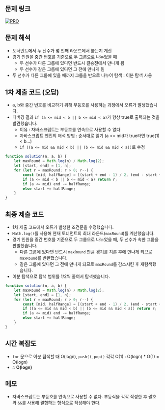 ## 문제 링크

[![PRO]][Link]

## 문제 해석

-   토너먼트에서 두 선수가 몇 번째 라운드에서 붙는지 계산
-   경기 인원을 중간 번호를 기준으로 두 그룹으로 나누었을 때
    -   두 선수가 다른 그룹에 있다면 반드시 결승전에서 만나게 됨
    -   두 선수가 같은 그룹에 있다면 그 전에 만나게 됨
-   두 선수가 다른 그룹에 있을 때까지 그룹을 반으로 나누어 탐색 : 이분 탐색 사용

## 1차 제출 코드 (오답)

-   a, b와 중간 번호를 비교하기 위해 부등호를 사용하는 과정에서 오류가 발생했습니다.
-   디버깅 결과 `if (a <= mid < b || b <= mid < a)`가 항상 true로 출력되는 것을 발견했습니다.
    -   이유 : 자바스크립트는 부등호를 연속으로 사용할 수 없다
    -   자바스크립트 엔진의 해석 방법 : 순서대로 읽기 (a <= mid가 true라면 true(1) < b...)
    -   `if ((a <= mid && mid < b) || (b <= mid && mid < a))`로 수정

```js
function solution(n, a, b) {
    let maxRound = Math.log(n) / Math.log(2);
    let [start, end] = [1, n];
    for (let r = maxRound; r > 0; r--) {
        const [mid, halfRange] = [(start + end - 1) / 2, (end - start + 1) / 2];
        if (a <= mid < b || b <= mid < a) return r;
        if (a <= mid) end -= halfRange;
        else start += halfRange;
    }
}
```

## 최종 제출 코드

-   1차 제출 코드에서 오류가 발생한 조건문을 수정했습니다.
-   `Math.log()`를 사용해 현재 토너먼트의 최대 라운드(`maxRound`)를 계산했습니다.
-   경기 인원을 중간 번호를 기준으로 두 그룹으로 나누었을 때, 두 선수가 속한 그룹을 판별했습니다.
    -   다른 그룹에 있다면 반드시 `maxRound` 만큼 경기를 치른 후에 만나게 되므로 `maxRound`를 반환했습니다.
    -   같은 그룹에 있다면 그 전에 만나게 되므로 `maxRound`를 감소시킨 후 재탐색했습니다.
-   이분 탐색으로 탐색 범위를 1/2씩 줄여서 탐색했습니다.

```js
function solution(n, a, b) {
    let maxRound = Math.log(n) / Math.log(2);
    let [start, end] = [1, n];
    for (let r = maxRound; r > 0; r--) {
        const [mid, halfRange] = [(start + end - 1) / 2, (end - start + 1) / 2];
        if ((a <= mid && mid < b) || (b <= mid && mid < a)) return r;
        if (a <= mid) end -= halfRange;
        else start += halfRange;
    }
}
```

## 시간 복잡도

-   `for` 문으로 이분 탐색할 때 O(logn), `push()`, `pop()` 각각 O(1) : O(logn) \* O(1) = O(logn)
-   **∴ O(logn)**

## 메모

-   자바스크립트는 부등호를 연속으로 사용할 수 없다. 부등식을 각각 작성한 후 괄호와 `&&`를 사용해 결합하는 형식으로 작성해야 한다.

<!---------------------------------------------------------------------------->

[PRO]: https://github.com/chopinoff/js-algorithm/assets/107768516/6bb592e8-21d7-4244-91bb-8708f1f8ebb0
[BOJ]: https://github.com/chopinoff/js-algorithm/assets/107768516/ab4a009d-7575-4362-8a74-ebd2476570e4
[Link]: https://school.programmers.co.kr/learn/courses/30/lessons/12985
